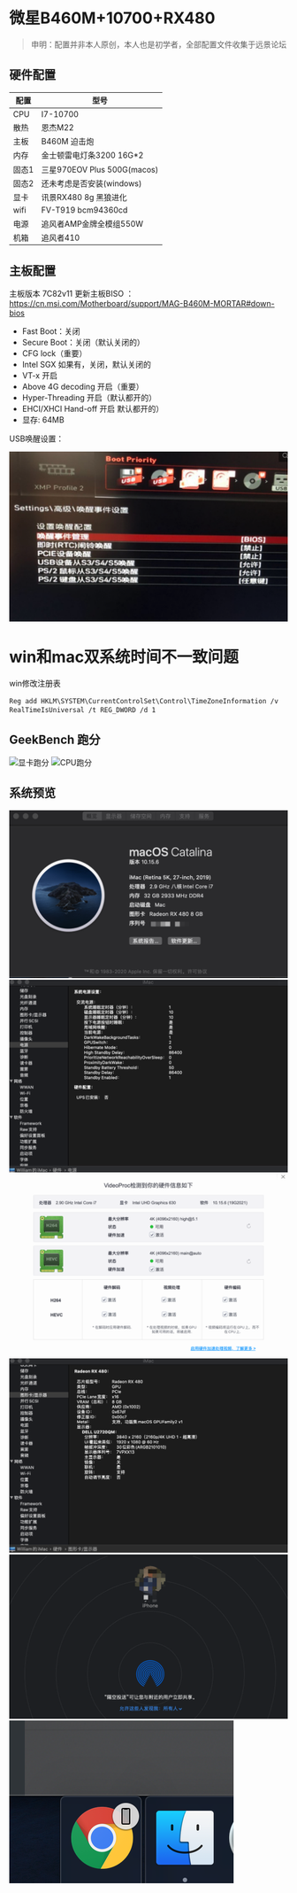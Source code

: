# 微星B460M+10700+RX480
> 申明：配置并非本人原创，本人也是初学者，全部配置文件收集于远景论坛

## 硬件配置

|  配置   | 型号  |
|  ----  | ----  |
| CPU  | I7-10700 |
| 散热 | 恩杰M22 |
| 主板  | B460M 迫击炮 |
| 内存  | 金士顿雷电灯条3200 16G*2 |
| 固态1  | 三星970EOV Plus 500G(macos) |
| 固态2  | 还未考虑是否安装(windows) |
| 显卡  | 讯景RX480 8g 黑狼进化 |
| wifi  | FV-T919 bcm94360cd  |
| 电源  | 追风者AMP金牌全模组550W |
| 机箱 | 追风者410 |


## 主板配置
主板版本 7C82v11 更新主板BISO ：https://cn.msi.com/Motherboard/support/MAG-B460M-MORTAR#down-bios

- Fast Boot：关闭
- Secure Boot：关闭（默认关闭的）
- CFG lock（重要）
- Intel SGX 如果有，关闭，默认关闭的
- VT-x 开启
- Above 4G decoding 开启（重要）
- Hyper-Threading 开启（默认都开的）
- EHCI/XHCI Hand-off 开启 默认都开的）
- 显存: 64MB

USB唤醒设置：

![唤醒](https://raw.githubusercontent.com/William-HL1991/BlogAlbum/master/B460M-MORTAR-10700/HX.png)

# win和mac双系统时间不一致问题
win修改注册表
```shell
Reg add HKLM\SYSTEM\CurrentControlSet\Control\TimeZoneInformation /v RealTimeIsUniversal /t REG_DWORD /d 1
```

## GeekBench 跑分
![显卡跑分](http://ww1.sinaimg.cn/large/007lnJOlgy1ggjxexjn7kj30o10f0q46.jpg)
![CPU跑分](http://ww1.sinaimg.cn/large/007lnJOlgy1ggjxex385fj30nr0ebwfp.jpg)


## 系统预览
![概览](https://raw.githubusercontent.com/William-HL1991/BlogAlbum/master/B460M-MORTAR-10700/XT.png)
![电源](https://raw.githubusercontent.com/William-HL1991/BlogAlbum/master/B460M-MORTAR-10700/DY.png)
![核显加速](https://raw.githubusercontent.com/William-HL1991/BlogAlbum/master/B460M-MORTAR-10700/VideoProc.png)
![显卡](https://raw.githubusercontent.com/William-HL1991/BlogAlbum/master/B460M-MORTAR-10700/XK.png)
![airdrop](https://raw.githubusercontent.com/William-HL1991/BlogAlbum/master/B460M-MORTAR-10700/AirDrop.png)
![imessage](https://raw.githubusercontent.com/William-HL1991/BlogAlbum/master/B460M-MORTAR-10700/hand-off.png)

